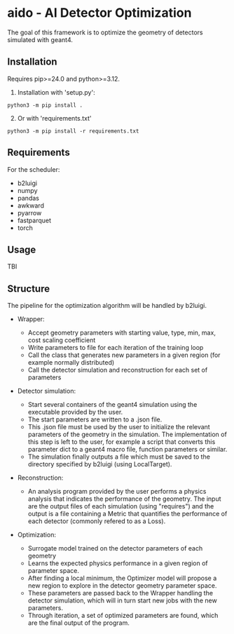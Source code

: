 # aido - AI Detector Optimization

The goal of this framework is to optimize the geometry of detectors simulated with geant4.

## Installation

Requires pip>=24.0 and python>=3.12. 

1. Installation with 'setup.py':
```
python3 -m pip install .
```
2. Or with 'requirements.txt'
```
python3 -m pip install -r requirements.txt
```

## Requirements

For the scheduler:

 - b2luigi
 - numpy
 - pandas
 - awkward
 - pyarrow
 - fastparquet
 - torch

## Usage

TBI

## Structure

The pipeline for the optimization algorithm will be handled by b2luigi. 

 - Wrapper:
    - Accept geometry parameters with starting value, type, min, max, cost scaling coefficient
    - Write parameters to file for each iteration of the training loop
    - Call the class that generates new parameters in a given region (for example normally distributed)
    - Call the detector simulation and reconstruction for each set of parameters

 - Detector simulation: 
    - Start several containers of the geant4 simulation using the executable provided by the user.
    - The start parameters are written to a .json file.
    - This .json file must be used by the user to initialize the relevant parameters of the geometry in the simulation. The implementation of this step is left to the user, for example a script that converts this parameter dict to a geant4 macro file, function parameters or similar.
    - The simulation finally outputs a file which must be saved to the directory specified by b2luigi (using LocalTarget).

 - Reconstruction:
    - An analysis program provided by the user performs a physics analysis that indicates the performance of the geometry. The input are the output files of each simulation (using "requires") and the output is a file containing a Metric that quantifies the performance of each detector (commonly refered to as a Loss). 

  - Optimization: 
    - Surrogate model trained on the detector parameters of each geometry
    - Learns the expected physics performance in a given region of parameter space.
    - After finding a local minimum, the Optimizer model will propose a new region to explore in the detector geometry parameter space.
    - These parameters are passed back to the Wrapper handling the detector simulation, which will in turn start new jobs with the new parameters.
    - Through iteration, a set of optimized parameters are found, which are the final output of the program.
